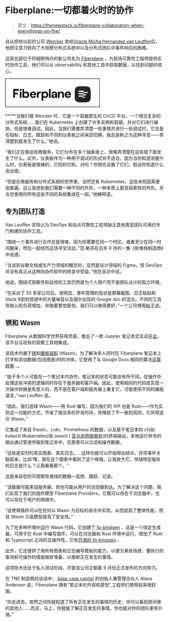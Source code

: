# Fiberplane:一切都着火时的协作

> 原文：<https://thenewstack.io/fiberplane-collaboration-when-everythings-on-fire/>

自从把他以前的公司 [Wercker](https://thenewstack.io/wercker-automates-workflow-building-containers/) 卖给[Oracle](https://developer.oracle.com/?utm_content=inline-mention),[Micha Hernandez van Leuffen](https://www.linkedin.com/in/mhernandezvanleuffen/?originalSubdomain=de)后，他把注意力转向了大规模分布式系统中以及分布式团队中事件响应的困难。

这家总部位于阿姆斯特丹的新公司名为 [Fiberplane](https://fiberplane.dev/) ，为现场可靠性工程师提供实时协作工具，他们可以从 observability 和其他工具中获取数据，以找到问题的核心。

![](img/4d7c409160d5d765037f31b8dcbd3a96.png)

**“**当我们做 Wercker 时，它是一个容器原生的 CI/CD 平台，一个相当复杂的分布式系统……我们在 Kubernetes 上创建了许多实例和容器，并对它们进行编排。但是很难调试。因此，当我们需要弄清楚一些事情并进行一些调试时，它总是在指标、日志、跟踪和不同的仪表板之间来回切换，我总是称之为这种寻宝——弄清楚到底发生了什么，”他说。

“我们正在做这些微服务，它们分布在多个抽象层上，很难弄清楚在这些层下面发生了什么。此外，仪表板作为一种用于调试的形式并不适合。因为当你知道测量什么时，仪表板是很棒的，已知的已知，对吗？你预先设置了它们，假设你知道什么会出错。

“但是在微服务和分布式系统的世界里，当然还有 Kubernetes，这些未知因素更加普遍。这让我想到我们需要一种不同的外形，一种本质上更具探索性的外形。并与您使用的所有这些不同的系统集成在一起，”他解释道。

## 专为团队打造

Van Leuffen 坚持认为 DevOps 和站点可靠性工程师缺乏其他类型团队可用的专门构建的协作工具。

“围绕一个事件进行合作总是很难，因为你需要在同一个时区，或者至少在同一时间醒来，然后一起经历这场寻宝活动，”范·勒芬在去年 9 月的一集《新堆栈制造商》中说道。

“当谈到谷歌文档或生产力领域的概念时，显然是设计领域的 Figma，但 DevOps 并没有真正从这种向协作软件的转变中受益，”他在采访中说。

他说，围绕可观察性和监控的工具仍然是为个人用户而不是团队设计的孤立环境。

“在采访了 35 多家公司后，很明显，事件管理的现状是屏幕截图、日志粘贴和 Slack #宕机频道中的大量噪音以及偶尔出现的 Google doc 的混合。不同的工具导致认知负荷增加，伴随着警觉疲劳。我们可以做得更好，”一个公司博客[帖子](https://fiberplane.dev/blog/meet-fiberplane/)说。

## 锈和 Wasm

Fiberplane 从数据科学世界获得灵感，推出了一款 Jupyter 笔记本式互动[平台](https://fiberplane.dev/blog/creating-a-rich-text-editor-using-rust-and-react/)，该平台与现有的观察工具相集成。

该技术内置于[锈](https://thenewstack.io/rust-by-the-numbers-the-rust-programming-language-in-2021/)和[腹板装配](https://thenewstack.io/what-is-webassembly/) (Wasm)。为了解决多人同时在 Fiberplane 笔记本上打字和添加数据(包括图表)时的冲突，它使用了与 Google Docs 相同的算法[运算转换](https://en.wikipedia.org/wiki/Operational_transformation) 、。

“由于多个人可能在一个笔记本内协作，笔记本的状态可能会有所不同。在操作中处理这些冲突的逻辑同时存在于服务器和客户端。因此，使用相同的代码库实现一次操作转换是有意义的，而不是在客户端和服务器上重复它，可能使用不同的编程语言，”van Leuffen 说。

“因此，我们选择 Wasm——用 Rust 编写，因为我们的 API 也是 Rust——作为实现这一功能的方式，节省了相当多的开发时间，并降低了不一致的风险。它非常适合 Wasm。”

它集成了来自 Elastic、Loki、Prometheus 的数据，以及基于笔记本的 cli(如 kubectl (Kubernetes)和 awscli ( [亚马逊网络服务](https://aws.amazon.com/?utm_content=inline-mention))的终端输出。本地运行命令的输出通过管道传输到笔记本中，在那里可以过滤和操作数据。

“这些是实时的真实图表、真实日志。…这样你就可以开始得出结论，并将事件关联起来，比如‘嘿，我在这个图表中看到了这个峰值。让我放大它。伴随特定服务的日志是什么？让我看看那个。"

这是来自您的可观察性堆栈的数据—监控、跟踪、记录。

"该数据可能来自服务器，但也可能从用户的浏览器到达。为了解决这个问题，我们实现了我们的插件模型 Fiberplane Providers，它既可以存在于浏览器中，也可以存在于用户的网络中。

“这使得插件可以在任何以 Wasm 为目标的语言中实现，从而提高了整体性能，而且 Wasm 沙盒模型提高了安全性。”

为了在多种环境中运行 Wasm 代码，它创建了 [fp-bindgen](https://fiberplane.dev/blog/announcing-fp-bindgen/) ，这是一个绑定生成器，可用于在 Rust 中编写插件，可以在浏览器和 Rust 环境中运行，增加了 Rust 和 Typescript 之间的互操作性。它有[开源的 fp-bindgen](https://github.com/fiberplane/fp-bindgen) 。

此外，它还提供了用所有图表和日志编写模板的能力，以便为某些场景、要执行的查询和可操作的情报做好准备，以推断正在发生的事情。

这项技术还处于私人测试阶段，尽管该公司正朝着 9 月份正式发布的方向努力。

在 TNS 制造商的谈话中， [base case capital](https://basecase.vc/) 的创始人兼管理合伙人 Alana Anderson 说，Fiberplane 拥有“笔记本的外观和感觉”,工程师们使用起来很舒服。

“你走进去，突然之间你就知道了所有正在发生的事情的历史，你可以看到房间里的其他人……而且，马上，你就能了解正在发生的事情，你也能对你的团队更有价值。”

<svg xmlns:xlink="http://www.w3.org/1999/xlink" viewBox="0 0 68 31" version="1.1"><title>Group</title> <desc>Created with Sketch.</desc></svg>